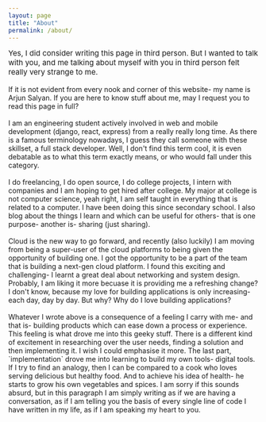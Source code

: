 ```yaml
---
layout: page
title: "About"
permalink: /about/
---
```


<div class="container" style="max-width: 600px"><div class = "text-center text-muted" style="font-size:15px;">
Yes, I did consider writing this page in third person. But I wanted to talk with you, and me talking about myself with you in third person felt really very strange to me.
</div>
</div>
<br>
<div class="post-content">
If it is not evident from every nook and corner of this website- my name is Arjun Salyan. If you are here to know stuff about me, may I request you to read this page in full?
<br><br>
I am an engineering student actively involved in web and mobile development (django, react, express) from a really really long time. As there is a famous terminology nowadays, I guess they call someone with these skillset, a full stack developer. Well, I don't find this term cool, it is even debatable as to what this term exactly means, or who would fall under this category. <br><br>
I do freelancing, I do open source, I do college projects, I intern with companies and I am hoping to get hired after college. My major at college is not computer science, yeah right, I am self taught in everything that is related to a computer. I have been doing this since secondary school. I also blog about the things I learn and which can be useful for others- that is one purpose- another is- sharing (just sharing).<br> <br>
Cloud is the new way to go forward, and recently (also luckily) I am moving from being a super-user of the cloud platforms to being given the opportunity of building one. I got the opportunity to be a part of the team that is building a next-gen cloud platform. I found this exciting and challenging- I learnt a great deal about networking and system design. Probably, I am liking it more becuase it is providing me a refreshing change? I don't know, because my love for building applications is only increasing- each day, day by day. But why? Why do I love building applications?<br><br>
Whatever I wrote above is a consequence of a feeling I carry with me- and that is- building products which can ease down a process or experience. This feeling is what drove me into this geeky stuff. There is a different kind of excitement in researching over the user needs, finding a solution and then implementing it. I wish I could emphasise it more. The last part, `implementation` drove me into learning to build my own tools- digital tools. If I try to find an analogy, then I can be compared to a cook who loves serving delicious but healthy food. And to achieve his idea of health- he starts to grow his own vegetables and spices. I am sorry if this sounds absurd, but in this paragraph I am simply writing as if we are having a conversation, as if I am telling you the basis of every single line of code I have written in my life, as if I am speaking my heart to you.
</div>